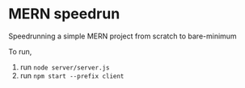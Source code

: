 # MERN speedrun
Speedrunning a simple MERN project from scratch to bare-minimum

To run,
1. run `node server/server.js`
2. run `npm start --prefix client`
